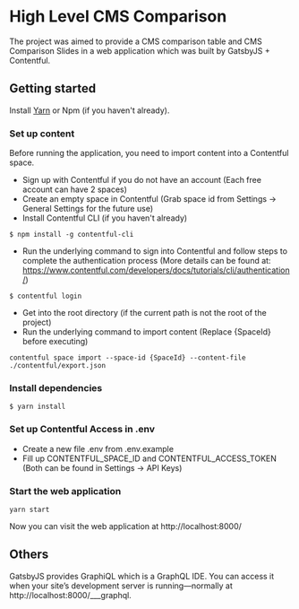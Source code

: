 # High Level CMS Comparison

The project was aimed to provide a CMS comparison table and CMS Comparison Slides in a web application which was built by GatsbyJS + Contentful.

## Getting started

Install [Yarn](https://yarnpkg.com/en/docs/install) or Npm (if you haven't already).

### Set up content

Before running the application, you need to import content into a Contentful space.
- Sign up with Contentful if you do not have an account (Each free account can have 2 spaces)
- Create an empty space in Contentful (Grab space id from Settings -> General Settings for the future use)
- Install Contentful CLI (if you haven't already)
```
$ npm install -g contentful-cli
```
- Run the underlying command to sign into Contentful and follow steps to complete the authentication process (More details can be found at: https://www.contentful.com/developers/docs/tutorials/cli/authentication/)
```
$ contentful login
```
- Get into the root directory (if the current path is not the root of the project)
- Run the underlying command to import content (Replace {SpaceId} before executing)
```
contentful space import --space-id {SpaceId} --content-file ./contentful/export.json
```


### Install dependencies

```
$ yarn install
```

### Set up Contentful Access in .env
- Create a new file .env from .env.example
- Fill up CONTENTFUL_SPACE_ID and CONTENTFUL_ACCESS_TOKEN (Both can be found in Settings -> API Keys)

### Start the web application

```
yarn start
```
Now you can visit the web application at http://localhost:8000/

## Others

GatsbyJS provides GraphiQL which is a GraphQL IDE. You can access it when your site’s development server is running—normally at http://localhost:8000/___graphql.

